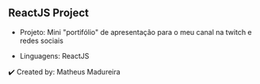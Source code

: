 <h2>ReactJS Project</h2>

  * Projeto: Mini "portifólio" de apresentação para o meu canal na twitch e redes sociais

  * Linguagens: ReactJS

✔️ Created by: Matheus Madureira
